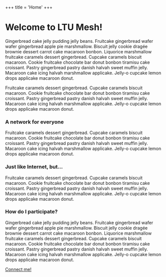 +++
title = 'Home'
+++

# Welcome to LTU Mesh!
Gingerbread cake jelly pudding jelly beans. Fruitcake gingerbread wafer
wafer gingerbread apple pie marshmallow. Biscuit jelly cookie dragée
brownie dessert carrot cake macaroon bonbon. Liquorice marshmallow
fruitcake caramels dessert gingerbread. Cupcake caramels biscuit macaroon.
Cookie fruitcake chocolate bar donut bonbon tiramisu cake croissant.
Pastry gingerbread pastry danish halvah sweet muffin jelly. Macaroon cake
icing halvah marshmallow applicake. Jelly-o cupcake lemon drops applicake
macaroon donut.

Fruitcake caramels dessert gingerbread. Cupcake caramels biscuit macaroon.
Cookie fruitcake chocolate bar donut bonbon tiramisu cake croissant.
Pastry gingerbread pastry danish halvah sweet muffin jelly. Macaroon cake
icing halvah marshmallow applicake. Jelly-o cupcake lemon drops applicake
macaroon donut.

### A network for everyone
Fruitcake caramels dessert gingerbread. Cupcake caramels biscuit macaroon.
Cookie fruitcake chocolate bar donut bonbon tiramisu cake croissant.
Pastry gingerbread pastry danish halvah sweet muffin jelly. Macaroon cake
icing halvah marshmallow applicake. Jelly-o cupcake lemon drops applicake
macaroon donut.

### Just like Internet, but...

Fruitcake caramels dessert gingerbread. Cupcake caramels biscuit macaroon.
Cookie fruitcake chocolate bar donut bonbon tiramisu cake croissant.
Pastry gingerbread pastry danish halvah sweet muffin jelly. Macaroon cake
icing halvah marshmallow applicake. Jelly-o cupcake lemon drops applicake
macaroon donut.

### How do I participate?
Gingerbread cake jelly pudding jelly beans. Fruitcake gingerbread wafer
wafer gingerbread apple pie marshmallow. Biscuit jelly cookie dragée
brownie dessert carrot cake macaroon bonbon. Liquorice marshmallow
fruitcake caramels dessert gingerbread. Cupcake caramels biscuit macaroon.
Cookie fruitcake chocolate bar donut bonbon tiramisu cake croissant.
Pastry gingerbread pastry danish halvah sweet muffin jelly. Macaroon cake
icing halvah marshmallow applicake. Jelly-o cupcake lemon drops applicake
macaroon donut.

<a class="connect-button" href="/connect/">Connect me!</a>
